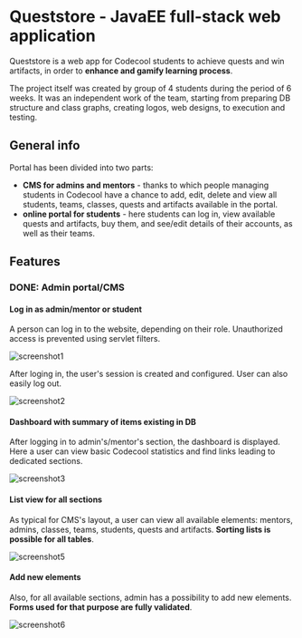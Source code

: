 # Queststore - JavaEE full-stack web application
Queststore is a web app for Codecool students to achieve quests and win artifacts, in order to **enhance and gamify learning process**.

The project itself was created by group of 4 students during the period of 6 weeks. It was an independent work of the team, starting from preparing DB structure and class graphs, creating logos, web designs, to execution and testing.

## General info
Portal has been divided into two parts: 
* **CMS for admins and mentors** - thanks to which people managing students in Codecool have a chance to add, edit, delete and view all students, teams, classes, quests and artifacts available in the portal.
* **online portal for students** - here students can log in, view available quests and artifacts, buy them, and see/edit details of their accounts, as well as their teams. 

## Features
### DONE: Admin portal/CMS
#### Log in as admin/mentor or student
A person can log in to the website, depending on their role. Unauthorized access is prevented using servlet filters.

![screenshot1](src/main/resources/img/screen1.png)

After loging in, the user's session is created and configured. User can also easily log out.

![screenshot2](src/main/resources/img/screen2.png)
#### Dashboard with summary of items existing in DB
After logging in to admin's/mentor's section, the dashboard is displayed. Here a user can view basic Codecool statistics and find links leading to dedicated sections.

![screenshot3](src/main/resources/img/screen3.png)
#### List view for all sections
As typical for CMS's layout, a user can view all available elements: mentors, admins, classes, teams, students, quests and artifacts.
**Sorting lists is possible for all tables**.

![screenshot5](src/main/resources/img/screen5.png)
#### Add new elements
Also, for all available sections, admin has a possibility to add new elements. **Forms used for that purpose are fully validated**.

![screenshot6](src/main/resources/img/screen6.png)
